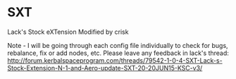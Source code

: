 # SXT
Lack's Stock eXTension 
Modified by crisk

Note - I will be going through each config file individually to check for bugs, rebalance, fix or add nodes, etc.
Please leave any feedback in lack's thread:
http://forum.kerbalspaceprogram.com/threads/79542-1-0-4-SXT-Lack-s-Stock-Extension-N-1-and-Aero-update-SXT-20-20JUN15-KSC-v3/
